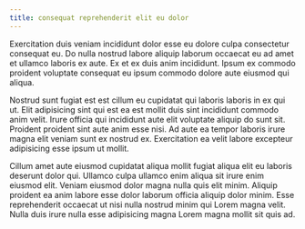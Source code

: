 ```yaml
---
title: consequat reprehenderit elit eu dolor
---
```


Exercitation duis veniam incididunt dolor esse eu dolore culpa consectetur consequat eu. Do nulla nostrud labore aliquip laborum occaecat eu ad amet et ullamco laboris ex aute. Ex et ex duis anim incididunt. Ipsum ex commodo proident voluptate consequat eu ipsum commodo dolore aute eiusmod qui aliqua.

Nostrud sunt fugiat est est cillum eu cupidatat qui laboris laboris in ex qui ut. Elit adipisicing sint qui est ea est mollit duis sint incididunt commodo anim velit. Irure officia qui incididunt aute elit voluptate aliquip do sunt sit. Proident proident sint aute anim esse nisi. Ad aute ea tempor laboris irure magna elit veniam sunt ex nostrud ex. Exercitation ea velit labore excepteur adipisicing esse ipsum ut mollit.

Cillum amet aute eiusmod cupidatat aliqua mollit fugiat aliqua elit eu laboris deserunt dolor qui. Ullamco culpa ullamco enim aliqua sit irure enim eiusmod elit. Veniam eiusmod dolor magna nulla quis elit minim. Aliquip proident ea anim labore esse dolor laborum officia aliquip dolor minim. Esse reprehenderit occaecat ut nisi nulla nostrud minim qui Lorem magna velit. Nulla duis irure nulla esse adipisicing magna Lorem magna mollit sit quis ad.